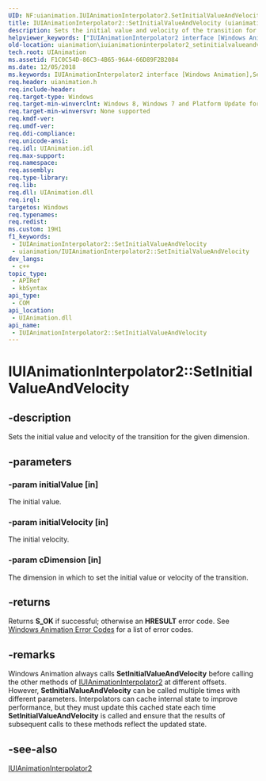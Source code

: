 ```yaml
---
UID: NF:uianimation.IUIAnimationInterpolator2.SetInitialValueAndVelocity
title: IUIAnimationInterpolator2::SetInitialValueAndVelocity (uianimation.h)
description: Sets the initial value and velocity of the transition for the given dimension.
helpviewer_keywords: ["IUIAnimationInterpolator2 interface [Windows Animation]","SetInitialValueAndVelocity method","IUIAnimationInterpolator2.SetInitialValueAndVelocity","IUIAnimationInterpolator2::SetInitialValueAndVelocity","SetInitialValueAndVelocity","SetInitialValueAndVelocity method [Windows Animation]","SetInitialValueAndVelocity method [Windows Animation]","IUIAnimationInterpolator2 interface","uianimation.iuianimationinterpolator2_setinitialvalueandvelocity","uianimation/IUIAnimationInterpolator2::SetInitialValueAndVelocity"]
old-location: uianimation\iuianimationinterpolator2_setinitialvalueandvelocity.htm
tech.root: UIAnimation
ms.assetid: F1C0C54D-86C3-4B65-96A4-66D89F2B2084
ms.date: 12/05/2018
ms.keywords: IUIAnimationInterpolator2 interface [Windows Animation],SetInitialValueAndVelocity method, IUIAnimationInterpolator2.SetInitialValueAndVelocity, IUIAnimationInterpolator2::SetInitialValueAndVelocity, SetInitialValueAndVelocity, SetInitialValueAndVelocity method [Windows Animation], SetInitialValueAndVelocity method [Windows Animation],IUIAnimationInterpolator2 interface, uianimation.iuianimationinterpolator2_setinitialvalueandvelocity, uianimation/IUIAnimationInterpolator2::SetInitialValueAndVelocity
req.header: uianimation.h
req.include-header: 
req.target-type: Windows
req.target-min-winverclnt: Windows 8, Windows 7 and Platform Update for Windows 7 [desktop apps \| UWP apps]
req.target-min-winversvr: None supported
req.kmdf-ver: 
req.umdf-ver: 
req.ddi-compliance: 
req.unicode-ansi: 
req.idl: UIAnimation.idl
req.max-support: 
req.namespace: 
req.assembly: 
req.type-library: 
req.lib: 
req.dll: UIAnimation.dll
req.irql: 
targetos: Windows
req.typenames: 
req.redist: 
ms.custom: 19H1
f1_keywords:
 - IUIAnimationInterpolator2::SetInitialValueAndVelocity
 - uianimation/IUIAnimationInterpolator2::SetInitialValueAndVelocity
dev_langs:
 - c++
topic_type:
 - APIRef
 - kbSyntax
api_type:
 - COM
api_location:
 - UIAnimation.dll
api_name:
 - IUIAnimationInterpolator2::SetInitialValueAndVelocity
---
```


# IUIAnimationInterpolator2::SetInitialValueAndVelocity


## -description

Sets the initial value and velocity of the transition for the given dimension.

## -parameters

### -param initialValue [in]

The initial value.

### -param initialVelocity [in]

The initial velocity.

### -param cDimension [in]

The dimension in which to set the initial value or velocity of the transition.

## -returns

Returns <b>S_OK</b> if successful; otherwise an <b>HRESULT</b> error code. See <a href="/windows/desktop/UIAnimation/uianimation-error-codes">Windows Animation Error Codes</a> for a list of error codes.

## -remarks

Windows Animation always calls <b>SetInitialValueAndVelocity</b> before calling the other methods of  <a href="/windows/desktop/api/uianimation/nn-uianimation-iuianimationinterpolator2">IUIAnimationInterpolator2</a> at different offsets. However, <b>SetInitialValueAndVelocity</b> can be called multiple times with different parameters. Interpolators can cache internal state to improve performance, but they must update this cached state each time <b>SetInitialValueAndVelocity</b> is called and ensure that the results of subsequent calls to these methods reflect the updated state.

## -see-also

<a href="/windows/desktop/api/uianimation/nn-uianimation-iuianimationinterpolator2">IUIAnimationInterpolator2</a>

